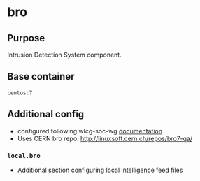 # bro

## Purpose

Intrusion Detection System component. 

## Base container

`centos:7`

## Additional config

- configured following wlcg-soc-wg [documentation](https://wlcg-soc-wg-doc.web.cern.ch/wlcg-soc-wg-doc/bro/)
- Uses CERN bro repo: http://linuxsoft.cern.ch/repos/bro7-qa/

### `local.bro`

- Additional section configuring local intelligence feed files